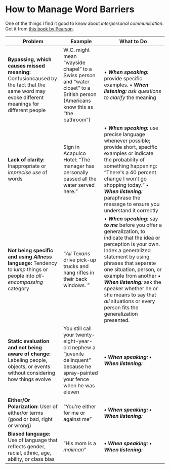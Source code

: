 # How to Manage Word Barriers

One of the things I find it good to know about *interpersonal communication*. Got it from [this book by Pearson](http://www.isbnsearch.org/isbn/9781292040318).

| Problem | Example | What to Do |
| -- | -- | -- |
| **Bypassing, which causes missed meaning:** Confusioncaused by the fact that the same word may evoke different meanings for different people | W.C. might mean “wayside chapel” to a Swiss person and “water closet” to a British person (Americans know this as “the bathroom”) |• ***When speaking:*** provide specific examples. • ***When listening:*** *ask questions to clarify* the meaning |
| **Lack of clarity:** Inappropriate or *imprecise use* of words | Sign in Acapulco Hotel: “The manager has personally passed all the water served here.” | • ***When speaking:*** use precise language whenever possible; provide short, specific examples or indicate the probability of something happening: “There's a 40 percent change I won't go shopping today.” • ***When listening:*** paraphrase the message to ensure you understand it correctly |
| **Not being specific and using *Allness* language:** Tendency to *lump* things or people into *all-encompassing* category | “*All Texans* drive pick-up trucks and hang rifles in their back windows. ” | • ***When speaking:*** say ***to me*** before you offer a generalization, to indicate that the idea or perception is your own. Index a generalized statement by using phrases that separate one situation, person, or example from another • ***When listening:*** ask the speaker whether he or she means to say that *all* situations or every person fits the generalization presented.|
| **Static evaluation and not being aware of change:** Labeling people, objects, or events without considering how things evolve | You still call your twenty-eight-year-old nephew a “juvenile delinquent” because he spray-painted your fence when he was eleven | ***• When speaking:***  ***• When listening:*** |
| **Either/Or Polarization:** User of either/or terms (good or bad, right or wrong)| “You're either for me or against me” | ***• When speaking:*** ***• When listening:*** |
| **Biased language:** Use of language that reflects gender, racial, ethnic, age, ability, or class bias| “His mom is a *mailman*” | ***• When speaking:*** ***• When listening:*** |

